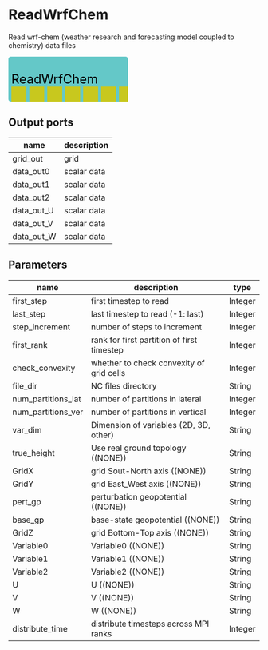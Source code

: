 
# ReadWrfChem
Read wrf-chem (weather research and forecasting model coupled to chemistry) data files



<svg width="240" height="90" >
<rect x="0" y="0" width="240" height="90" rx="5" ry="5" style="fill:#64c8c8ff;" />
<rect x="6.0" y="60" width="30" height="30" rx="0" ry="0" style="fill:#c8c81eff;" >
<title>grid_out</title></rect>
<rect x="42.0" y="60" width="30" height="30" rx="0" ry="0" style="fill:#c8c81eff;" >
<title>data_out0</title></rect>
<rect x="78.0" y="60" width="30" height="30" rx="0" ry="0" style="fill:#c8c81eff;" >
<title>data_out1</title></rect>
<rect x="114.0" y="60" width="30" height="30" rx="0" ry="0" style="fill:#c8c81eff;" >
<title>data_out2</title></rect>
<rect x="150.0" y="60" width="30" height="30" rx="0" ry="0" style="fill:#c8c81eff;" >
<title>data_out_U</title></rect>
<rect x="186.0" y="60" width="30" height="30" rx="0" ry="0" style="fill:#c8c81eff;" >
<title>data_out_V</title></rect>
<rect x="222.0" y="60" width="30" height="30" rx="0" ry="0" style="fill:#c8c81eff;" >
<title>data_out_W</title></rect>
<text x="6.0" y="54.0" font-size="1.7999999999999998em">ReadWrfChem</text></svg>

## Output ports
|name|description|
|-|-|
|grid_out|grid|
|data_out0|scalar data|
|data_out1|scalar data|
|data_out2|scalar data|
|data_out_U|scalar data|
|data_out_V|scalar data|
|data_out_W|scalar data|


## Parameters
|name|description|type|
|-|-|-|
|first_step|first timestep to read|Integer|
|last_step|last timestep to read (-1: last)|Integer|
|step_increment|number of steps to increment|Integer|
|first_rank|rank for first partition of first timestep|Integer|
|check_convexity|whether to check convexity of grid cells|Integer|
|file_dir|NC files directory|String|
|num_partitions_lat|number of partitions in lateral|Integer|
|num_partitions_ver|number of partitions in vertical|Integer|
|var_dim|Dimension of variables (2D, 3D, other)|String|
|true_height|Use real ground topology ((NONE))|String|
|GridX|grid Sout-North axis ((NONE))|String|
|GridY|grid East_West axis ((NONE))|String|
|pert_gp|perturbation geopotential ((NONE))|String|
|base_gp|base-state geopotential ((NONE))|String|
|GridZ|grid Bottom-Top axis ((NONE))|String|
|Variable0|Variable0 ((NONE))|String|
|Variable1|Variable1 ((NONE))|String|
|Variable2|Variable2 ((NONE))|String|
|U|U ((NONE))|String|
|V|V ((NONE))|String|
|W|W ((NONE))|String|
|distribute_time|distribute timesteps across MPI ranks|Integer|
